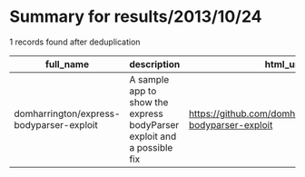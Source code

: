 
# Summary for results/2013/10/24
    
1 records found after deduplication

| full_name | description | html_url | matched_list | matched_count | pushed_at | size | stargazers_count | language | forks_count | vul_ids |
|------------------------------------------|------------------------------------------------------------------------|-------------------------------------------------------------|----------------|-----------------|---------------------------|--------|--------------------|------------|---------------|-----------|
| domharrington/express-bodyparser-exploit | A sample app to show the express bodyParser exploit and a possible fix | https://github.com/domharrington/express-bodyparser-exploit | ['exploit'] | 1 | 2013-10-24 09:24:54+00:00 | 104 | 1 | nan | 0 | [] |
